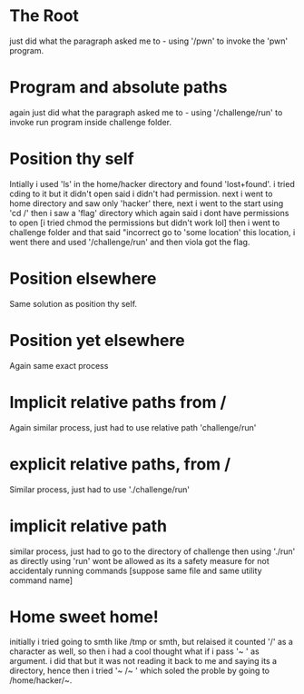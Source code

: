 # The Root
just did what the paragraph asked me to - using '/pwn' to invoke the 'pwn' program.

# Program and absolute paths
again just did what the paragraph asked me to - using '/challenge/run' to invoke run program inside challenge folder.

# Position thy self
Intially i used 'ls' in the home/hacker directory and found 'lost+found'. i tried cding to it but it didn't open said i didn't had permission. next i went to home directory and saw only 'hacker' there, next i went to the start using 'cd /' then i saw a 'flag' directory which again said i dont have permissions to open [i tried chmod the permissions but didn't work lol] then i went to challenge folder and that said "incorrect go to 'some location' this location, i went there and used '/challenge/run' and then viola got the flag.

# Position elsewhere
Same solution as position thy self.

# Position yet elsewhere
Again same exact process

# Implicit relative paths from /
Again similar process, just had to use relative path 'challenge/run'

# explicit relative paths, from /
Similar process, just had to use './challenge/run'

# implicit relative path
similar process, just had to go to the directory of challenge then using './run' as directly using 'run' wont be allowed as its a safety measure for not accidentaly running commands [suppose same file and same utility command name]

# Home sweet home!
initially i tried going to smth like /tmp or smth, but relaised it counted '/' as a character as well, so then i had a cool thought what if i pass '~ ' as argument. i did that but it was not reading it back to me and saying its a directory, hence then i tried '~ /~ ' which soled the proble by going to /home/hacker/~.

